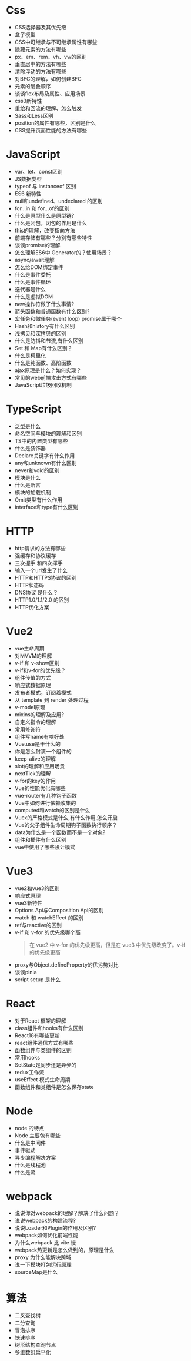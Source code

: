 Css
=========
- CSS选择器及其优先级
- 盒子模型
- CSS中可继承与不可继承属性有哪些
- 隐藏元素的方法有哪些
- px、em、rem、vh、vw的区别
- 垂直居中的方法有哪些
- 清除浮动的方法有哪些
- 对BFC的理解，如何创建BFC
- 元素的层叠顺序
- 谈谈flex布局及属性、应用场景
- css3新特性
- 重绘和回流的理解、怎么触发
- Sass和Less区别
- position的属性有哪些，区别是什么
- CSS提升页面性能的方法有哪些

JavaScript
=========

- var、let、const区别
- JS数据类型
- typeof 与 instanceof 区别
- ES6 新特性
- null和undefined、undeclared 的区别
- for...in 和 for...of的区别
- 什么是原型什么是原型链?
- 什么是闭包，闭包的作用是什么
- this的理解，改变指向方法
- 前端存储有哪些？分别有哪些特性
- 谈谈promise的理解
- 怎么理解ES6中 Generator的？使用场景？
- async/await理解
- 怎么给DOM绑定事件
- 什么是事件委托
- 什么是事件循环
- 迭代器是什么
- 什么是虚拟DOM
- new操作符做了什么事情?
- 箭头函数和普通函数有什么区别?
- 宏任务和微任务(event loop) promise属于哪个
- Hash和history有什么区别
- 浅拷贝和深拷贝的区别
- 什么是防抖和节流,有什么区别
- Set 和 Map有什么区别？
- 什么是柯里化
- 什么是纯函数、高阶函数
- ajax原理是什么？如何实现？
- 常见的web前端攻击方式有哪些
- JavaScript垃圾回收机制

TypeScript
=========
- 泛型是什么
- 命名空间与模块的理解和区别
- TS中的内置类型有哪些
- 什么是装饰器
- Declare关键字有什么作用
- any和unknown有什么区别
- never和void的区别
- 模块是什么
- 什么是断言
- 模块的加载机制
- Omit类型有什么作用
- interface和type有什么区别

HTTP
=========
- http请求的方法有哪些
- 强缓存和协议缓存
- 三次握手 和四次挥手
- 输入一个url发生了什么
- HTTP和HTTPS协议的区别
- HTTP状态码
- DNS协议 是什么？
- HTTP1.0/1.1/2.0 的区别
- HTTP优化方案

Vue2
=========
- vue生命周期
- 对MVVM的理解
- v-if 和 v-show区别
- v-if和v-for的优先级？
- 组件传值的方式
- 响应式数据原理
- 发布者模式，订阅着模式
- 从 template 到 render 处理过程
- v-model原理
- mixins的理解及应用?
- 自定义指令的理解
- 常用修饰符
- 组件写name有啥好处
- Vue.use是干什么的
- 你是怎么封装一个组件的
- keep-alive的理解
- slot的理解和应用场景
- nextTick的理解
- v-for的key的作用
- Vue的性能优化有哪些
- vue-router有几种钩子函数
- Vue中如何进行依赖收集的
- computed和watch的区别是什么
- Vuex的严格模式是什么,有什么作用,怎么开启
- Vue的父子组件生命周期钩子函数执行顺序？
- data为什么是一个函数而不是一个对象?
- 组件和插件有什么区别
- vue中使用了哪些设计模式

Vue3
=========
- vue2和vue3的区别
- 响应式原理
- vue3新特性
- Options Api与Composition Api的区别
- watch 和 watchEffect 的区别
- ref与reactive的区别
- v-if 和 v-for 的优先级哪个高
  >在 vue2 中 v-for 的优先级更高，但是在 vue3 中优先级改变了。v-if 的优先级更高
- proxy与Object.defineProperty的优劣势对比
- 谈谈pinia
- script setup 是什么

React
=========
- 对于React 框架的理解
- class组件和hooks有什么区别
- React18有哪些更新
- react组件通信方式有哪些
- 函数组件与类组件的区别
- 常用hooks
- SetState是同步还是异步的
- redux工作流
- useEffect 模式生命周期
- 函数组件和类组件是怎么保存state

Node
=========
- node 的特点
- Node 主要包有哪些
- 什么是中间件
- 事件驱动
- 异步编程解决方案
- 什么是线程池
- 什么是流 


webpack
=========
- 说说你对webpack的理解？解决了什么问题？
- 说说webpack的构建流程?
- 说说Loader和Plugin的作用及区别?
- webpack如何优化前端性能
- 为什么webpack 比 vite 慢
- webpack热更新是怎么做到的，原理是什么
- proxy 为什么能解决跨域
- 说一下模块打包运行原理
- sourceMap是什么

算法
=========
- 二叉查找树
- 二分查询
- 冒泡排序
- 快速排序
- 树形结构查询节点
- 多维数组扁平化
